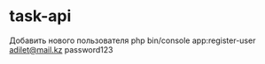 # task-api

Добавить нового пользователя
php bin/console app:register-user adilet@mail.kz password123
